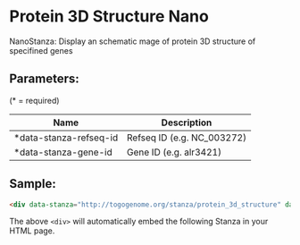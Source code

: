 Protein 3D Structure Nano
=========================

NanoStanza: Display an schematic mage of protein 3D structure of specifined genes

## Parameters:

(* = required)

| Name                   | Description                |
|------------------------|----------------------------|
| *data-stanza-refseq-id | Refseq ID (e.g. NC_003272) |
| *data-stanza-gene-id   | Gene ID (e.g. alr3421)     |

## Sample:

```html
<div data-stanza="http://togogenome.org/stanza/protein_3d_structure" data-stanza-refseq-id="NC_003272" data-stanza-gene-id="alr3421"></div>
```

The above `<div>` will automatically embed the following Stanza in your HTML page.

<div data-stanza="/stanza/protein_3d_structure_nano" data-stanza-refseq-id="NC_003272" data-stanza-gene-id="alr3421"></div>

